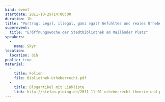 ```yaml
---
kind: event
startdate: 2011-10-29T14:00:00
duration: 1h
title: "Vortrag: Legal, illegal, ganz egal? Gefühltes und reales Urheberrecht im Internet"
superevent:
  title: "Eröffnungswoche der Stadtbibliothek am Mailänder Platz"
speakers:
  -
    name: Skyr
location:
  location: bib
public: true
material:
  -
    title: Folien
    file: Bibliothek-Urheberrecht.pdf
  -
    title: Blogartikel mit Linkliste
    link: http://stefan.ploing.de/2011-11-01-urheberrecht-theorie-und-praxis
---
```


